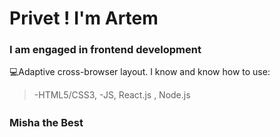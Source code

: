 # Privet ! I'm Artem

### I am engaged in frontend development

💻Adaptive cross-browser layout. I know and know how to use:

> -HTML5/CSS3,
> -JS, React.js , Node.js

### Misha the Bestᅠ
